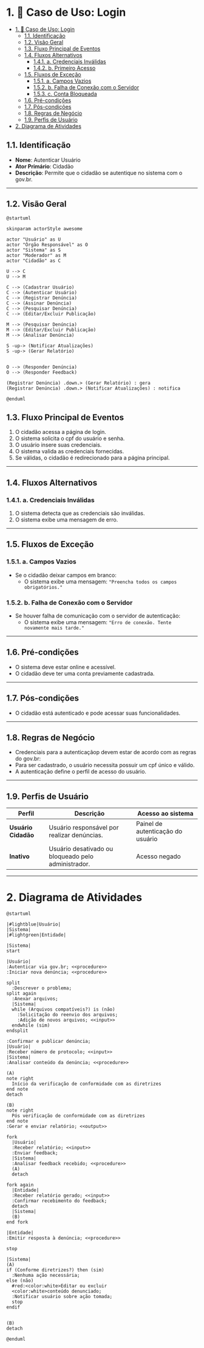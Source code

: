 # 1. 🎯 Caso de Uso: Login
- [1. 🎯 Caso de Uso: Login](#1--caso-de-uso-login)
	- [1.1. Identificação](#11-identificação)
	- [1.2. Visão Geral](#12-visão-geral)
	- [1.3. Fluxo Principal de Eventos](#13-fluxo-principal-de-eventos)
	- [1.4. Fluxos Alternativos](#14-fluxos-alternativos)
		- [1.4.1. a. Credenciais Inválidas](#141-a-credenciais-inválidas)
		- [1.4.2. b. Primeiro Acesso](#142-b-primeiro-acesso)
	- [1.5. Fluxos de Exceção](#15-fluxos-de-exceção)
		- [1.5.1. a. Campos Vazios](#151-a-campos-vazios)
		- [1.5.2. b. Falha de Conexão com o Servidor](#152-b-falha-de-conexão-com-o-servidor)
		- [1.5.3. c. Conta Bloqueada](#153-c-conta-bloqueada)
	- [1.6. Pré-condições](#16-pré-condições)
	- [1.7. Pós-condições](#17-pós-condições)
	- [1.8. Regras de Negócio](#18-regras-de-negócio)
	- [1.9. Perfis de Usuário](#19-perfis-de-usuário)
- [2. Diagrama de Atividades](#2-diagrama-de-atividades)


## 1.1. Identificação
- **Nome**: Autenticar Usuário  
- **Ator Primário**: Cidadão  
- **Descrição**: Permite que o cidadão se autentique no sistema com o gov.br.

---


## 1.2. Visão Geral

```puml
@startuml

skinparam actorStyle awesome

actor "Usuário" as U
actor "Órgão Responsável" as O
actor "Sistema" as S
actor "Moderador" as M
actor "Cidadão" as C

U --> C
U --> M

C --> (Cadastrar Usuário)
C --> (Autenticar Usuário)
C --> (Registrar Denúncia)
C --> (Assinar Denúncia)
C --> (Pesquisar Denúncia)
C --> (Editar/Excluir Publicação)

M --> (Pesquisar Denúncia)
M --> (Editar/Excluir Publicação)
M --> (Analisar Denúncia)

S -up-> (Notificar Atualizações)
S -up-> (Gerar Relatório)


O --> (Responder Denúncia)
O --> (Responder Feedback)

(Registrar Denúncia) .down.> (Gerar Relatório) : gera
(Registrar Denúncia) .down.> (Notificar Atualizações) : notifica

@enduml
```

## 1.3. Fluxo Principal de Eventos
1. O cidadão acessa a página de login.
2. O sistema solicita o cpf do usuário e senha.
3. O usuário insere suas credenciais.
4. O sistema valida as credenciais fornecidas.
5. Se válidas, o cidadão é redirecionado para a página principal.
---

## 1.4. Fluxos Alternativos

### 1.4.1. a. Credenciais Inválidas
1. O sistema detecta que as credenciais são inválidas.
2. O sistema exibe uma mensagem de erro.

---

## 1.5. Fluxos de Exceção

### 1.5.1. a. Campos Vazios
- Se o cidadão deixar campos em branco:
  - O sistema exibe uma mensagem: `"Preencha todos os campos obrigatórios."`

### 1.5.2. b. Falha de Conexão com o Servidor
- Se houver falha de comunicação com o servidor de autenticação:
  - O sistema exibe uma mensagem: `"Erro de conexão. Tente novamente mais tarde."`

---

## 1.6. Pré-condições
- O sistema deve estar online e acessível.
- O cidadão deve ter uma conta previamente cadastrada.

---

## 1.7. Pós-condições
- O cidadão está autenticado e pode acessar suas funcionalidades.

---

## 1.8. Regras de Negócio
- Credenciais para a autenticaçãop devem estar de acordo com as regras do gov.br:
- Para ser cadastrado, o usuário necessita possuir um cpf único e válido.
- A autenticação define o perfil de acesso do usuário.

---

## 1.9. Perfis de Usuário
| Perfil            | Descrição                                                 | Acesso ao sistema     |
| ----------------- | --------------------------------------------------------- | --------------------- |
| **Usuário Cidadão** | Usuário responsável por realizar denúncias. | Painel de autenticação do usuário     |
| **Inativo**       | Usuário desativado ou bloqueado pelo administrador.       | Acesso negado         |

---

# 2. Diagrama de Atividades

```plantuml
@startuml

|#lightblue|Usuário|
|Sistema|
|#lightgreen|Entidade|

|Sistema|
start

|Usuário|
:Autenticar via gov.br; <<procedure>>
:Iniciar nova denúncia; <<procedure>>

split
  :Descrever o problema;
split again
  :Anexar arquivos;
  |Sistema|
  while (Arquivos compatíveis?) is (não)
    :Solicitação do reenvio dos arquivos;
    :Adição de novos arquivos; <<input>>
  endwhile (sim)
endsplit

:Confirmar e publicar denúncia;
|Usuário|
:Receber número de protocolo; <<input>>
|Sistema|
:Analisar conteúdo da denúncia; <<procedure>>

(A)
note right
  Início da verificação de conformidade com as diretrizes
end note
detach

(B)
note right
  Pós verificação de conformidade com as diretrizes
end note
:Gerar e enviar relatório; <<output>>

fork
  |Usuário|
  :Receber relatório; <<input>>
  :Enviar feedback;
  |Sistema|
  :Analisar feedback recebido; <<procedure>>
  (A)
  detach

fork again
  |Entidade|
  :Receber relatório gerado; <<input>>
  :Confirmar recebimento do feedback;
  detach
  |Sistema|
  (B)
end fork

|Entidade|
:Emitir resposta à denúncia; <<procedure>>

stop

|Sistema|
(A)
if (Conforme diretrizes?) then (sim)
  :Nenhuma ação necessária;
else (não)
  #red:<color:white>Editar ou excluir
  <color:white>conteúdo denunciado;
  :Notificar usuário sobre ação tomada;
  stop
endif


(B)
detach

@enduml
```

